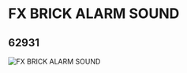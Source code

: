 # FX BRICK ALARM SOUND
## 62931
![FX BRICK ALARM SOUND](https://lc-www-live-s.legocdn.com/media/bricks/5/2/4526178.jpg)